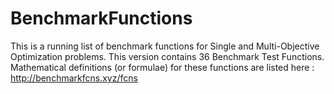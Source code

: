 # BenchmarkFunctions
This is a running list of benchmark functions for Single and Multi-Objective Optimization problems.
This version contains 36 Benchmark Test Functions. Mathematical definitions (or formulae) for these functions are listed here : http://benchmarkfcns.xyz/fcns

